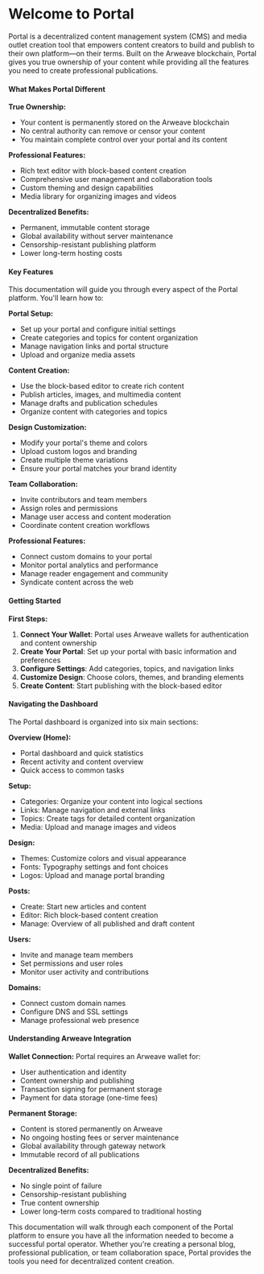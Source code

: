# Welcome to Portal

Portal is a decentralized content management system (CMS) and media outlet creation tool that empowers content creators to build and publish to their own platform—on their terms. Built on the Arweave blockchain, Portal gives you true ownership of your content while providing all the features you need to create professional publications.

#### What Makes Portal Different

**True Ownership:**
- Your content is permanently stored on the Arweave blockchain
- No central authority can remove or censor your content
- You maintain complete control over your portal and its content

**Professional Features:**
- Rich text editor with block-based content creation
- Comprehensive user management and collaboration tools
- Custom theming and design capabilities
- Media library for organizing images and videos

**Decentralized Benefits:**
- Permanent, immutable content storage
- Global availability without server maintenance
- Censorship-resistant publishing platform
- Lower long-term hosting costs

#### Key Features

This documentation will guide you through every aspect of the Portal platform. You'll learn how to:

**Portal Setup:**
- Set up your portal and configure initial settings
- Create categories and topics for content organization
- Manage navigation links and portal structure
- Upload and organize media assets

**Content Creation:**
- Use the block-based editor to create rich content
- Publish articles, images, and multimedia content
- Manage drafts and publication schedules
- Organize content with categories and topics

**Design Customization:**
- Modify your portal's theme and colors
- Upload custom logos and branding
- Create multiple theme variations
- Ensure your portal matches your brand identity

**Team Collaboration:**
- Invite contributors and team members
- Assign roles and permissions
- Manage user access and content moderation
- Coordinate content creation workflows

**Professional Features:**
- Connect custom domains to your portal
- Monitor portal analytics and performance
- Manage reader engagement and community
- Syndicate content across the web

#### Getting Started

**First Steps:**
1. **Connect Your Wallet**: Portal uses Arweave wallets for authentication and content ownership
2. **Create Your Portal**: Set up your portal with basic information and preferences
3. **Configure Settings**: Add categories, topics, and navigation links
4. **Customize Design**: Choose colors, themes, and branding elements
5. **Create Content**: Start publishing with the block-based editor

#### Navigating the Dashboard

The Portal dashboard is organized into six main sections:

**Overview (Home):**
- Portal dashboard and quick statistics
- Recent activity and content overview
- Quick access to common tasks

**Setup:**
- Categories: Organize your content into logical sections
- Links: Manage navigation and external links
- Topics: Create tags for detailed content organization
- Media: Upload and manage images and videos

**Design:**
- Themes: Customize colors and visual appearance
- Fonts: Typography settings and font choices
- Logos: Upload and manage portal branding

**Posts:**
- Create: Start new articles and content
- Editor: Rich block-based content creation
- Manage: Overview of all published and draft content

**Users:**
- Invite and manage team members
- Set permissions and user roles
- Monitor user activity and contributions

**Domains:**
- Connect custom domain names
- Configure DNS and SSL settings
- Manage professional web presence

#### Understanding Arweave Integration

**Wallet Connection:**
Portal requires an Arweave wallet for:
- User authentication and identity
- Content ownership and publishing
- Transaction signing for permanent storage
- Payment for data storage (one-time fees)

**Permanent Storage:**
- Content is stored permanently on Arweave
- No ongoing hosting fees or server maintenance
- Global availability through gateway network
- Immutable record of all publications

**Decentralized Benefits:**
- No single point of failure
- Censorship-resistant publishing
- True content ownership
- Lower long-term costs compared to traditional hosting

This documentation will walk through each component of the Portal platform to ensure you have all the information needed to become a successful portal operator. Whether you're creating a personal blog, professional publication, or team collaboration space, Portal provides the tools you need for decentralized content creation.